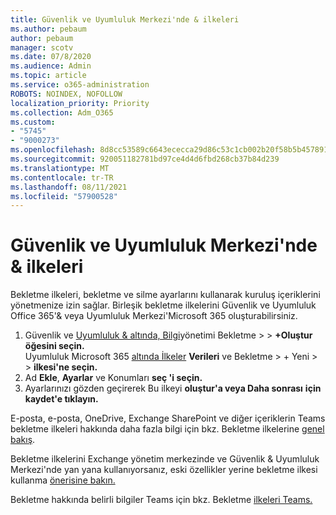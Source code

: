 ```yaml
---
title: Güvenlik ve Uyumluluk Merkezi'nde & ilkeleri
ms.author: pebaum
author: pebaum
manager: scotv
ms.date: 07/8/2020
ms.audience: Admin
ms.topic: article
ms.service: o365-administration
ROBOTS: NOINDEX, NOFOLLOW
localization_priority: Priority
ms.collection: Adm_O365
ms.custom:
- "5745"
- "9000273"
ms.openlocfilehash: 8d8cc53589c6643ececca29d86c53c1cb002b20f58b5b45789101c517cc1f703
ms.sourcegitcommit: 920051182781bd97ce4d4d6fbd268cb37b84d239
ms.translationtype: MT
ms.contentlocale: tr-TR
ms.lasthandoff: 08/11/2021
ms.locfileid: "57900528"
---
```

# <a name="unified-retention-policies-in-the-security--compliance-center"></a>Güvenlik ve Uyumluluk Merkezi'nde & ilkeleri

Bekletme ilkeleri, bekletme ve silme ayarlarını kullanarak kuruluş içeriklerini yönetmenize izin sağlar. Birleşik bekletme ilkelerini Güvenlik ve Uyumluluk Office 365'& veya Uyumluluk Merkezi'Microsoft 365 oluşturabilirsiniz. 

1. Güvenlik ve [Uyumluluk & altında, Bilgi](https://go.microsoft.com/fwlink/p/?linkid=2077143)yönetimi Bekletme   >    >  **+Oluştur öğesini seçin.** <br/>
    Uyumluluk Microsoft 365 [altında İlkeler](https://go.microsoft.com/fwlink/p/?linkid=2077149) **Verileri** ve Bekletme > + Yeni >  >  **ilkesi'ne seçin.**
2. Ad **Ekle**, **Ayarlar** ve Konumları **seç 'i seçin.**
3. Ayarlarınızı gözden geçirerek Bu ilkeyi **oluştur'a veya Daha sonrası** **için kaydet'e tıklayın.**  
      
E-posta, e-posta, OneDrive, Exchange SharePoint ve diğer içeriklerin Teams bekletme ilkeleri hakkında daha fazla bilgi için bkz. Bekletme ilkelerine [genel bakış](https://go.microsoft.com/fwlink/?linkid=2127785).  
    
Bekletme ilkelerini Exchange yönetim merkezinde ve Güvenlik & Uyumluluk Merkezi'nde yan yana kullanıyorsanız, eski özellikler yerine bekletme ilkesi kullanma [önerisine bakın.](https://docs.microsoft.com/microsoft-365/compliance/retention-policies#use-a-retention-policy-instead-of-older-features)  
    
Bekletme hakkında belirli bilgiler Teams için bkz. Bekletme [ilkeleri Teams.](https://docs.microsoft.com/microsoftteams/retention-policies)